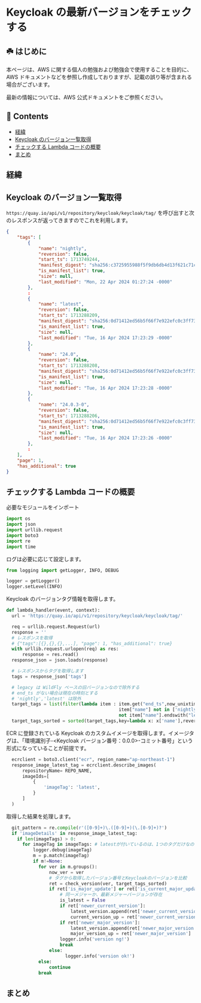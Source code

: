 # Keycloak の最新バージョンをチェックする<!-- omit in toc -->

## ☘️ はじめに<!-- omit in toc -->

本ページは、AWS に関する個人の勉強および勉強会で使用することを目的に、AWS ドキュメントなどを参照し作成しておりますが、記載の誤り等が含まれる場合がございます。

最新の情報については、AWS 公式ドキュメントをご参照ください。

## 👀 Contents<!-- omit in toc -->

- [経緯](#経緯)
- [Keycloak のバージョン一覧取得](#keycloak-のバージョン一覧取得)
- [チェックする Lambda コードの概要](#チェックする-lambda-コードの概要)
- [まとめ](#まとめ)

## 経緯

## Keycloak のバージョン一覧取得

`https://quay.io/api/v1/repository/keycloak/keycloak/tag/` を呼び出すと次のレスポンスが返ってきますのでこれを利用します。

```json
{
    "tags": [
        {
            "name": "nightly",
            "reversion": false,
            "start_ts": 1713749244,
            "manifest_digest": "sha256:c3725955988f5f9db6db4d13f621c71ca69188ce337d865252eef39ab6a35a64",
            "is_manifest_list": true,
            "size": null,
            "last_modified": "Mon, 22 Apr 2024 01:27:24 -0000"
        },
        :
        {
            "name": "latest",
            "reversion": false,
            "start_ts": 1713288209,
            "manifest_digest": "sha256:0d71412ed56b5f66f7e922efc0c3ff73b3f54ba2fe84fedb5e281a1f90b95bd6",
            "is_manifest_list": true,
            "size": null,
            "last_modified": "Tue, 16 Apr 2024 17:23:29 -0000"
        },
        {
            "name": "24.0",
            "reversion": false,
            "start_ts": 1713288208,
            "manifest_digest": "sha256:0d71412ed56b5f66f7e922efc0c3ff73b3f54ba2fe84fedb5e281a1f90b95bd6",
            "is_manifest_list": true,
            "size": null,
            "last_modified": "Tue, 16 Apr 2024 17:23:28 -0000"
        },
        {
            "name": "24.0.3-0",
            "reversion": false,
            "start_ts": 1713288206,
            "manifest_digest": "sha256:0d71412ed56b5f66f7e922efc0c3ff73b3f54ba2fe84fedb5e281a1f90b95bd6",
            "is_manifest_list": true,
            "size": null,
            "last_modified": "Tue, 16 Apr 2024 17:23:26 -0000"
        },
        :
    ],
    "page": 1,
    "has_additional": true
}
```

## チェックする Lambda コードの概要

必要なモジュールをインポート

```python
import os
import json
import urllib.request
import boto3
import re
import time
```

ログは必要に応じて設定します。

```python
from logging import getLogger, INFO, DEBUG

logger = getLogger()
logger.setLevel(INFO)
```

Keycloak のバージョンタグ情報を取得します。

```python
def lambda_handler(event, context):
  url = 'https://quay.io/api/v1/repository/keycloak/keycloak/tag/'

  req = urllib.request.Request(url)
  response = ''
  # レスポンスを取得
  # {"tags":[{},{},{},...], "page": 1, "has_additional": true}
  with urllib.request.urlopen(req) as res:
      response = res.read()
  response_json = json.loads(response)

  # レスポンスからタグを取得します
  tags = response_json['tags']

  # legacy は WildFly ベースの旧バージョンなので除外する
  # end_ts がない場合は現在の時刻とする
  # 'nightly','latest' は除外
  target_tags = list(filter(lambda item : item.get("end_ts",now_unixtime) >= now_unixtime and
                                          item["name"] not in ['nightly','latest'] and
                                          not item["name"].endswith("legacy"), tags))
  target_tags_sorted = sorted(target_tags,key=lambda x: x['name'],reverse=True)
```

ECR に登録されている Keycloak のカスタムイメージを取得します。イメージタグは、「環境識別子-<Keycloak バージョン番号：0.0.0>-コミット番号」という形式になっていることが前提です。

```python
  ecrclient = boto3.client("ecr", region_name="ap-northeast-1")
  response_image_latest_tag = ecrclient.describe_images(
      repositoryName= REPO_NAME,
      imageIds=[
          {
              'imageTag': 'latest',
          }
      ]
  )
```

取得した結果を処理します。

```python
  git_pattern = re.compile(r'([0-9]+)\.([0-9]+)(\.[0-9]+)?')
  if 'imageDetails' in response_image_latest_tag:
    if len(imageTags) > 0:
      for imageTag in imageTags: # latestが付いているのは、1つのタグだけなので、1回のみの処理
          logger.debug(imageTag)
          m = p.match(imageTag)
          if m!=None:
            for ver in m.groups():
                now_ver = ver
                # タグから取得したバージョン番号とKeycloakのバージョンを比較
                ret = check_version(ver, target_tags_sorted)
                if ret['is_major_update'] or ret['is_current_major_update']:
                    # 同一メジャーか、最新メジャーバージョンが存在
                    is_latest = False
                    if ret['newer_current_version']:
                        latest_version.append(ret['newer_current_version'])
                        current_version_up = ret['newer_current_version']
                    if ret['newer_major_version']:
                        latest_version.append(ret['newer_major_version'])
                        major_version_up = ret['newer_major_version']
                    logger.info('version ng!')
                    break
                else:
                      logger.info('version ok!')
            else:
                continue
            break
```

## まとめ